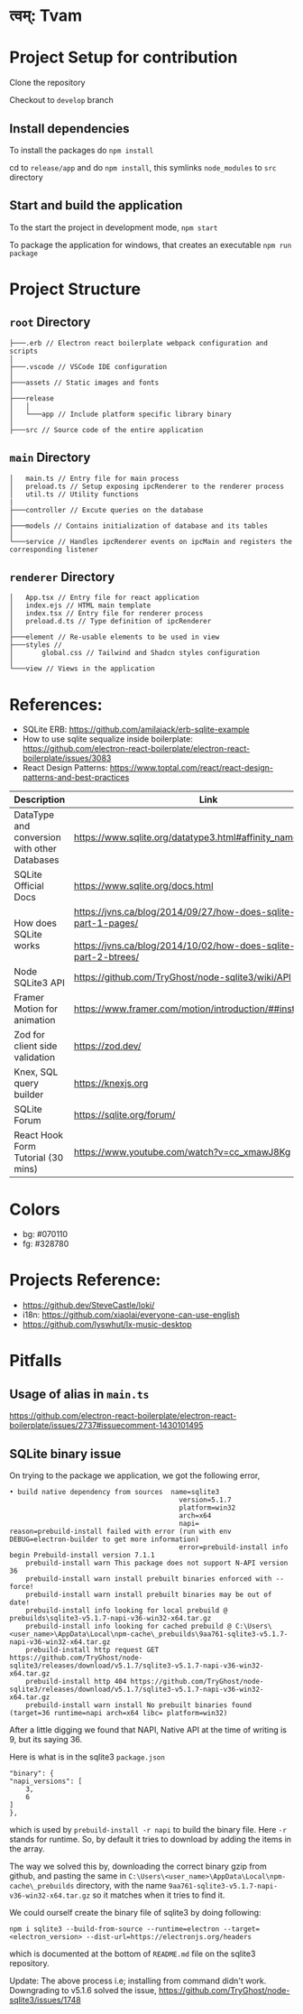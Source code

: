 # त्वम्: Tvam

# Project Setup for contribution

Clone the repository

Checkout to `develop` branch

## Install dependencies

To install the packages do `npm install`

cd to `release/app` and do `npm install`, this symlinks `node_modules` to `src` directory

## Start and build the application

To the start the project in development mode, `npm start`

To package the application for windows, that creates an executable `npm run package`

# Project Structure

## `root` Directory

```
├───.erb // Electron react boilerplate webpack configuration and scripts
│
├───.vscode // VSCode IDE configuration
│
├───assets // Static images and fonts
│
├───release
│   │
│   └───app // Include platform specific library binary
│
├───src // Source code of the entire application
```

## `main` Directory

```
│   main.ts // Entry file for main process
│   preload.ts // Setup exposing ipcRenderer to the renderer process
│   util.ts // Utility functions
|
├───controller // Excute queries on the database
│
├───models // Contains initialization of database and its tables
│
└───service // Handles ipcRenderer events on ipcMain and registers the corresponding listener
```

## `renderer` Directory

```
│   App.tsx // Entry file for react application
│   index.ejs // HTML main template
│   index.tsx // Entry file for renderer process
│   preload.d.ts // Type definition of ipcRenderer
│
├───element // Re-usable elements to be used in view
├───styles //
│       global.css // Tailwind and Shadcn styles configuration
│
└───view // Views in the application
```

# References:

- SQLite ERB: https://github.com/amilajack/erb-sqlite-example
- How to use sqlite sequalize inside boilerplate: https://github.com/electron-react-boilerplate/electron-react-boilerplate/issues/3083
- React Design Patterns: https://www.toptal.com/react/react-design-patterns-and-best-practices


| Description                                  | Link                                                                                                                                              |
| ---------------------------------------------- | --------------------------------------------------------------------------------------------------------------------------------------------------- |
| DataType and conversion with other Databases | https://www.sqlite.org/datatype3.html#affinity_name_examples                                                                                      |
| SQLite Official Docs                         | https://www.sqlite.org/docs.html                                                                                                                  |
| How does SQLite works                        | https://jvns.ca/blog/2014/09/27/how-does-sqlite-work-part-1-pages/<br /><br />https://jvns.ca/blog/2014/10/02/how-does-sqlite-work-part-2-btrees/ |
| Node SQLite3 API                             | https://github.com/TryGhost/node-sqlite3/wiki/API                                                                                                 |
| Framer Motion for animation                  | https://www.framer.com/motion/introduction/##installation                                                                                         |
| Zod for client side validation               | https://zod.dev/                                                                                                                                  |
| Knex, SQL query builder                      | https://knexjs.org                                                                                                                                |
| SQLite Forum                                 | https://sqlite.org/forum/                                                                                                                         |
| React Hook Form Tutorial (30 mins)           | https://www.youtube.com/watch?v=cc_xmawJ8Kg                                                                                                       |

# Colors

- bg: #070110
- fg: #328780

# Projects Reference:

- https://github.dev/SteveCastle/loki/
- i18n: https://github.com/xiaolai/everyone-can-use-english
- https://github.com/lyswhut/lx-music-desktop

# Pitfalls

## Usage of alias in `main.ts`

https://github.com/electron-react-boilerplate/electron-react-boilerplate/issues/2737#issuecomment-1430101495

## SQLite binary issue

On trying to the package we application, we got the following error,

```
• build native dependency from sources  name=sqlite3
                                          version=5.1.7
                                          platform=win32
                                          arch=x64
                                          napi=
reason=prebuild-install failed with error (run with env DEBUG=electron-builder to get more information)
                                          error=prebuild-install info begin Prebuild-install version 7.1.1
    prebuild-install warn This package does not support N-API version 36
    prebuild-install warn install prebuilt binaries enforced with --force!
    prebuild-install warn install prebuilt binaries may be out of date!
    prebuild-install info looking for local prebuild @ prebuilds\sqlite3-v5.1.7-napi-v36-win32-x64.tar.gz
    prebuild-install info looking for cached prebuild @ C:\Users\<user_name>\AppData\Local\npm-cache\_prebuilds\9aa761-sqlite3-v5.1.7-napi-v36-win32-x64.tar.gz
    prebuild-install http request GET https://github.com/TryGhost/node-sqlite3/releases/download/v5.1.7/sqlite3-v5.1.7-napi-v36-win32-x64.tar.gz
    prebuild-install http 404 https://github.com/TryGhost/node-sqlite3/releases/download/v5.1.7/sqlite3-v5.1.7-napi-v36-win32-x64.tar.gz
    prebuild-install warn install No prebuilt binaries found (target=36 runtime=napi arch=x64 libc= platform=win32)
```

After a little digging we found that NAPI, Native API at the time of writing is 9, but its saying 36.

Here is what is in the sqlite3 `package.json`

```
"binary": {
"napi_versions": [
    3,
    6
]
},
```

which is used by `prebuild-install -r napi` to build the binary file. Here `-r` stands for runtime. So, by default it tries to download by adding the items in the array.

The way we solved this by, downloading the correct binary gzip from github, and pasting the same in `C:\Users\<user_name>\AppData\Local\npm-cache\_prebuilds` directory, with the name `9aa761-sqlite3-v5.1.7-napi-v36-win32-x64.tar.gz` so it matches when it tries to find it.

We could ourself create the binary file of sqlite3 by doing following:

```
npm i sqlite3 --build-from-source --runtime=electron --target=<electron_version> --dist-url=https://electronjs.org/headers
```

which is documented at the bottom of `README.md` file on the sqlite3 repository.

Update: The above process i.e; installing from command didn't work. Downgrading to v5.1.6 solved the issue, https://github.com/TryGhost/node-sqlite3/issues/1748
